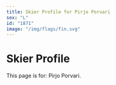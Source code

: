 ```yaml
---
title: Skier Profile for Pirjo Porvari
sex: "L"
id: "1871"
image: "/img/flags/fin.svg" 
---
```


# Skier Profile

This page is for: Pirjo Porvari.
    